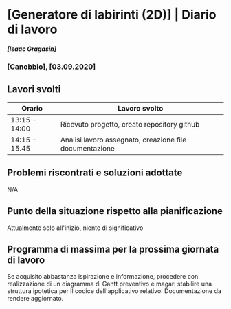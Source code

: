 # [Generatore di labirinti (2D)] | Diario di lavoro
##### [Isaac Gragasin]
### [Canobbio], [03.09.2020]

## Lavori svolti


|Orario        |Lavoro svolto                 |
|--------------|------------------------------|
|13:15 - 14:00 |Ricevuto progetto, creato repository github          |
|14:15 - 15.45 |Analisi lavoro assegnato, creazione file documentazione     |

##  Problemi riscontrati e soluzioni adottate

N/A

##  Punto della situazione rispetto alla pianificazione

Attualmente solo all'inizio, niente di significativo

## Programma di massima per la prossima giornata di lavoro
Se acquisito abbastanza ispirazione e informazione, procedere con realizzazione
di un diagramma di Gantt preventivo e magari stabilire una struttura ipotetica per il codice dell'applicativo relativo.
Documentazione da rendere aggiornato.
